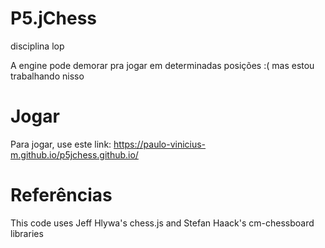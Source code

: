 # P5.jChess
disciplina lop

A engine pode demorar pra jogar em determinadas posições :( mas estou trabalhando nisso

# Jogar

Para jogar, use este link: https://paulo-vinicius-m.github.io/p5jchess.github.io/

# Referências
This code uses Jeff Hlywa's chess.js and Stefan Haack's cm-chessboard libraries
